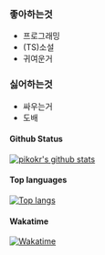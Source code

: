### 좋아하는것

- 프로그래밍
- (TS)소설
- 귀여운거

### 싫어하는것

- 싸우는거
- 도배


#### Github Status

[![pikokr's github stats](https://github-readme-stats.vercel.app/api?username=pikokr)](https://github.com/pikokr)

#### Top languages

[![Top langs](https://github-readme-stats.vercel.app/api/top-langs?username=pikokr)](https://github.com/pikokr)

#### Wakatime
[![Wakatime](https://github-readme-stats.vercel.app/api/wakatime?username=pikokr)](https://github.com/pikokr)
